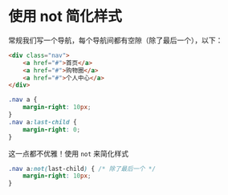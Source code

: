 # 使用 not 简化样式

常规我们写一个导航，每个导航间都有空隙（除了最后一个），以下：

```html
<div class="nav">
    <a href="#">首页</a>
    <a href="#">购物圈</a>
    <a href="#">个人中心</a>
</div>
```

```css
.nav a {
    margin-right: 10px;
}
.nav a:last-child {
    margin-right: 0;
}
```

这一点都不优雅！使用 `not` 来简化样式

```css
.nav a:not(last-child) { /* 除了最后一个 */
    margin-right: 10px;
}
```
